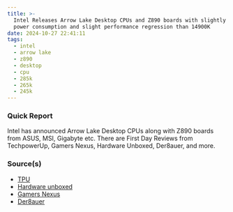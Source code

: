 ```yaml
---
title: >-
  Intel Releases Arrow Lake Desktop CPUs and Z890 boards with slightly better
  power consumption and slight performance regression than 14900K
date: 2024-10-27 22:41:11
tags:
  - intel
  - arrow lake
  - z890
  - desktop
  - cpu
  - 285k
  - 265k
  - 245k
---
```


### Quick Report

Intel has announced Arrow Lake Desktop CPUs along with Z890 boards from ASUS, MSI, Gigabyte etc. There are First Day Reviews from TechpowerUp, Gamers Nexus, Hardware Unboxed, Der8auer, and more.

### Source(s)

- [TPU][def]
- [Hardware unboxed][def2]
- [Gamers Nexus][def3]
- [Der8auer][def4]

[def]: https://www.techpowerup.com/review/intel-core-ultra-9-285k
[def2]: https://youtu.be/3n537Z7pJug?si=un50VIACCj5j0YCd
[def3]: https://youtu.be/XXLY8kEdR1c?si=9-whKZHeOIUka1eN
[def4]: https://youtu.be/9xgN46TBBGg?si=A-riyFqUxStJiODz
